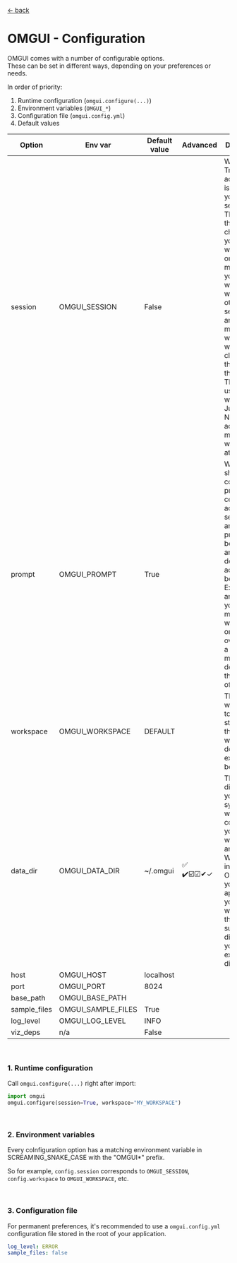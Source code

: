 [&larr; back](../)

# OMGUI - Configuration

OMGUI comes with a number of configurable options.  
These can be set in different ways, depending on your preferences or needs.

In order of priority:

1. Runtime configuration (`omgui.configure(...)`)
1. Environment variables (`OMGUI_*`)
1. Configuration file (`omgui.config.yml`)
1. Default values

| Option       | Env var            | Default value | Advanced   | Description                                                                                                                                                                                                                                                                                                                                  |
| ------------ | ------------------ | ------------- | ---------- | -------------------------------------------------------------------------------------------------------------------------------------------------------------------------------------------------------------------------------------------------------------------------------------------------------------------------------------------- |
| session      | OMGUI_SESSION      | False         |            | When set to True, your actions are isolated to your sessions. This means that changing your workspace or storing molecules in your working set won't affect other sessions, and your molecule working set will be cleared at the end of the session. This can be useful when working in Jupyter Notebook across multiple workspaces at once. |
| prompt       | OMGUI_PROMPT       | True          |            | Whether to show confirmation prompts for certain actions. If set to False, any possible prompts will be skipped and the default action will be taken. Examples are clearing your molecule working set, or overwriting a file. This may be desired in the context of an API.                                                                  |
| workspace    | OMGUI_WORKSPACE    | DEFAULT       |            | The workspace to be set on startup. If the given workspace doesn't exist, it will be created.                                                                                                                                                                                                                                                |
| data_dir     | OMGUI_DATA_DIR     | ~/.omgui      | ✅ ✔️☑️☑✔✓ | The main directory on your file system where your context and your workspaces are stored. When integrating OMGUI into your own application, you may want to set this to a sub-directory of your existing app directory.                                                                                                                      |
| host         | OMGUI_HOST         | localhost     |            |                                                                                                                                                                                                                                                                                                                                              |
| port         | OMGUI_PORT         | 8024          |            |                                                                                                                                                                                                                                                                                                                                              |
| base_path    | OMGUI_BASE_PATH    | <empty>       |            |                                                                                                                                                                                                                                                                                                                                              |
| sample_files | OMGUI_SAMPLE_FILES | True          |            |                                                                                                                                                                                                                                                                                                                                              |
| log_level    | OMGUI_LOG_LEVEL    | INFO          |            |                                                                                                                                                                                                                                                                                                                                              |
| viz_deps     | n/a                | False         |            |                                                                                                                                                                                                                                                                                                                                              |

<br>

### 1. Runtime configuration

Call `omgui.configure(...)` right after import:

```python
import omgui
omgui.configure(session=True, workspace="MY_WORKSPACE")
```

<br>

### 2. Environment variables

Every colnfiguration option has a matching environment variable in SCREAMING_SNAKE_CASE with the "OMGUI\*" prefix.

So for example, `config.session` corresponds to `OMGUI_SESSION`, `config.workspace` to `OMGUI_WORKSPACE`, etc.

<br>

### 3. Configuration file

For permanent preferences, it's recommended to use a `omgui.config.yml` configuration file stored in the root of your application.

```yaml
log_level: ERROR
sample_files: false
```
